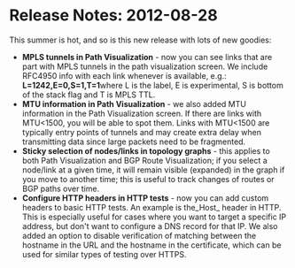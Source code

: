 # Release Notes: 2012-08-28

This summer is hot, and so is this new release with lots of new goodies:

* **MPLS tunnels in Path Visualization** - now you can see links that are part with MPLS tunnels in the path visualization screen. We include RFC4950 info with each link whenever is available, e.g.: **L=1242,E=0,S=1,T=1**where L is the label, E is experimental, S is bottom of the stack flag and T is MPLS TTL.
* **MTU information in Path Visualization** - we also added MTU information in the Path Visualization screen. If there are links with MTU&lt;1500, you will be able to spot them. Links with MTU&lt;1500 are typically entry points of tunnels and may create extra delay when transmitting data since large packets need to be fragmented.
* **Sticky selection of nodes/links in topology graphs** - this applies to both Path Visualization and BGP Route Visualization; if you select a node/link at a given time, it will remain visible \(expanded\) in the graph if you move to another time; this is useful to track changes of routes or BGP paths over time.
* **Configure HTTP headers in HTTP tests** - now you can add custom headers to basic HTTP tests. An example is the_Host_ header in HTTP. This is especially useful for cases where you want to target a specific IP address, but don't want to configure a DNS record for that IP. We also added an option to disable verification of matching between the hostname in the URL and the hostname in the certificate, which can be used for similar types of testing over HTTPS.

